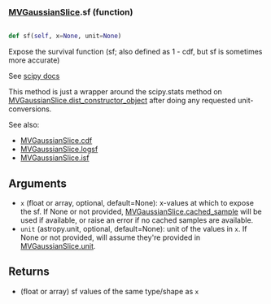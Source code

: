 ### [MVGaussianSlice](MVGaussianSlice.md).sf (function)


```py

def sf(self, x=None, unit=None)

```



Expose the survival function (sf; also defined as 1 - cdf, but sf is
sometimes more accurate)

See [scipy docs](https://docs.scipy.org/doc/scipy/reference/generated/scipy.stats.rv_continuous.sf.html)

This method is just a wrapper around the scipy.stats method on
[MVGaussianSlice.dist_constructor_object](MVGaussianSlice.dist_constructor_object.md) after doing any requested unit-conversions.

See also:

* [MVGaussianSlice.cdf](MVGaussianSlice.cdf.md)
* [MVGaussianSlice.logsf](MVGaussianSlice.logsf.md)
* [MVGaussianSlice.isf](MVGaussianSlice.isf.md)

Arguments
----------
* `x` (float or array, optional, default=None): x-values at which to
    expose the sf.  If None or not provided, [MVGaussianSlice.cached_sample](MVGaussianSlice.cached_sample.md)
    will be used if available, or raise an error if no cached samples
    are available.
* `unit` (astropy.unit, optional, default=None): unit of the values
    in `x`.  If None or not provided, will assume they're provided in
    [MVGaussianSlice.unit](MVGaussianSlice.unit.md).

Returns
---------
* (float or array) sf values of the same type/shape as `x`

